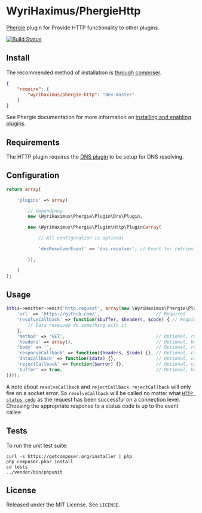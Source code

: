 # WyriHaximus/PhergieHttp

[Phergie](http://github.com/phergie/phergie-irc-bot-react/) plugin for Provide HTTP functionality to other plugins.

[![Build Status](https://secure.travis-ci.org/WyriHaximus/PhergieHttp.png?branch=master)](http://travis-ci.org/WyriHaximus/PhergieHttp)

## Install

The recommended method of installation is [through composer](http://getcomposer.org).

```JSON
{
    "require": {
        "wyrihaximus/phergie-http": "dev-master"
    }
}
```

See Phergie documentation for more information on
[installing and enabling plugins](https://github.com/phergie/phergie-irc-bot-react/wiki/Usage#plugins).

## Requirements

The HTTP plugin requires the [DNS plugin](https://github.com/WyriHaximus/PhergieDns) to be setup for DNS resolving.

## Configuration

```php
return array(

    'plugins' => array(

        // dependency
        new \WyriHaximus\Phergie\Plugin\Dns\Plugin,

        new \WyriHaximus\Phergie\Plugin\Http\Plugin(array(

            // All configuration is optional

            'dnsResolverEvent' => 'dns.resolver', // Event for retrieving the DNS resolver

        )),

    )
);
```

## Usage

```php
$this->emitter->emit('http.request', array(new \WyriHaximus\Phergie\Plugin\Http\Request(array(
    'url' => 'https://github.com/',                     // Required
    'resolveCallback' => function($buffer, $headers, $code) { // Required
        // Data received do something with it
    },
    'method' => 'GET',                                  // Optional, request method
    'headers' => array(),                               // Optional, headers for the request
    'body' => '',                                       // Optional, request body to write after the headers
    'responseCallback' => function($headers, $code) {}, // Optional, callback that triggers with the response headers
    'dataCallback' => function($data) {},               // Optional, callback that triggers for each chunk of incoming data
    'rejectCallback' => function($error) {},            // Optional, callback that gets triggered on connection errors
    'buffer' => true,                                   // Optional, buffer the incoming requested file data and when completed pass it to resolveCallback, set to false to disable that
))));
```

A note about `resolveCallback` and `rejectCallback`. `rejectCallback` will only fire on a socket error. So `resolveCallback` will be called no matter what [`HTTP status code`](http://en.wikipedia.org/wiki/List_of_HTTP_status_codes) as the request has been successful on a connection level. Choosing the appropriate response to a status code is up to the event callee.

## Tests

To run the unit test suite:

```
curl -s https://getcomposer.org/installer | php
php composer.phar install
cd tests
../vendor/bin/phpunit
```

## License

Released under the MIT License. See `LICENSE`.
